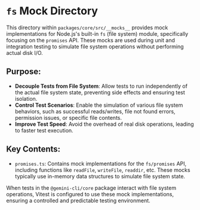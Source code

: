 # `fs` Mock Directory

This directory within `packages/core/src/__mocks__` provides mock implementations for Node.js's built-in `fs` (file system) module, specifically focusing on the `promises` API. These mocks are used during unit and integration testing to simulate file system operations without performing actual disk I/O.

## Purpose:

*   **Decouple Tests from File System**: Allow tests to run independently of the actual file system state, preventing side effects and ensuring test isolation.
*   **Control Test Scenarios**: Enable the simulation of various file system behaviors, such as successful reads/writes, file not found errors, permission issues, or specific file contents.
*   **Improve Test Speed**: Avoid the overhead of real disk operations, leading to faster test execution.

## Key Contents:

*   `promises.ts`: Contains mock implementations for the `fs/promises` API, including functions like `readFile`, `writeFile`, `readdir`, etc. These mocks typically use in-memory data structures to simulate file system state.

When tests in the `@gemini-cli/core` package interact with file system operations, Vitest is configured to use these mock implementations, ensuring a controlled and predictable testing environment.